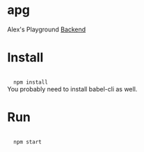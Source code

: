 # apg
Alex's Playground
<a href="https://github.com/alexliver/apg-api">Backend</a>
<h1>Install</h1>
<code>
  npm install
</code>
You probably need to install babel-cli as well.
<h1>Run</h1>
<code>
  npm start
</code>
